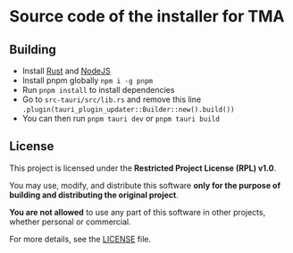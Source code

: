 # Source code of the installer for TMA

## Building
- Install [Rust](https://www.rust-lang.org/) and [NodeJS](https://nodejs.org/)
- Install pnpm globally `npm i -g pnpm`
- Run `pnpm install` to install dependencies
- Go to `src-tauri/src/lib.rs` and remove this line `.plugin(tauri_plugin_updater::Builder::new().build())`
- You can then run `pnpm tauri dev` or `pnpm tauri build`

## License

This project is licensed under the **Restricted Project License (RPL) v1.0**.  

You may use, modify, and distribute this software **only for the purpose of building and distributing the original project**.  

**You are not allowed** to use any part of this software in other projects, whether personal or commercial.  

For more details, see the [LICENSE](./LICENSE) file.
